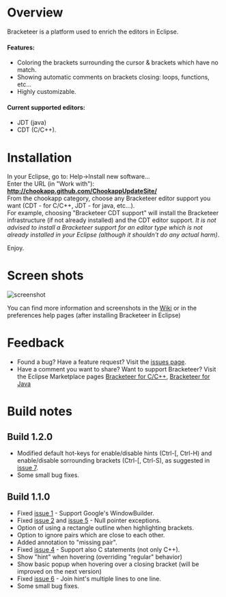 Overview
========

Bracketeer is a platform used to enrich the editors in Eclipse.
#### Features:

- Coloring the brackets surrounding the cursor & brackets which have no match.
- Showing automatic comments on brackets closing: loops, functions, etc...
- Highly customizable.

#### Current supported editors:

- JDT (java) 
- CDT (C/C++).

Installation 
============
In your Eclipse, go to: Help->Install new software...  
Enter the URL (in "Work with"): **http://chookapp.github.com/ChookappUpdateSite/**  
From the chookapp category, choose any Bracketeer editor support you want (CDT - for C/C++, JDT - for java, etc...).  
For example, choosing "Bracketeer CDT support" will install the Bracketeer infrastructure (if not already installed) and the CDT editor support. *It is not advised to install a Bracketeer support for an editor type which is not already installed in your Eclipse (although it shouldn't do any actual harm)*.

Enjoy.

Screen shots
============

![screenshot](https://github.com/chookapp/Bracketeer/raw/master/Bracketeer/doc/all-surrounding-hyperlink.JPG)

You can find more information and screenshots in the [Wiki](https://github.com/chookapp/Bracketeer/wiki) or in the preferences help pages (after installing Bracketeer in Eclipse)

Feedback
========

* Found a bug? Have a feature request? Visit the [issues page](https://github.com/chookapp/Bracketeer/issues).
* Have a comment you want to share? Want to support Bracketeer? Visit the Eclipse Marketplace pages [Bracketeer for C/C++](http://marketplace.eclipse.org/content/bracketeer-cc-cdt), [Bracketeer for Java](http://marketplace.eclipse.org/content/bracketeer-java-jdt)

Build notes
============

Build 1.2.0
-----------

* Modified default hot-keys for enable/disable hints (Ctrl-[, Ctrl-H) and enable/disable sorrounding brackets (Ctrl-[, Ctrl-S), as suggested in [issue 7](https://github.com/chookapp/Bracketeer/issues/7).
* Some small bug fixes.

Build 1.1.0
-----------

* Fixed [issue 1](https://github.com/chookapp/Bracketeer/issues/1) - Support Google's WindowBuilder.
* Fixed [issue 2](https://github.com/chookapp/Bracketeer/issues/2) and [issue 5](https://github.com/chookapp/Bracketeer/issues/5) - Null pointer exceptions.
* Option of using a rectangle outline when highlighting brackets.
* Option to ignore pairs which are close to each other.
* Added annotation to "missing pair".
* Fixed [issue 4](https://github.com/chookapp/Bracketeer/issues/4) - Support also C statements (not only C++).
* Show "hint" when hovering (overriding "regular" behavior)
* Show basic popup when hovering over a closing bracket (will be improved on the next version)
* Fixed [issue 6](https://github.com/chookapp/Bracketeer/issues/6) - Join hint's multiple lines to one line.
* Some small bug fixes.


